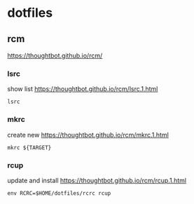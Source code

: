 # dotfiles

## rcm

<https://thoughtbot.github.io/rcm/>

### lsrc

show list
<https://thoughtbot.github.io/rcm/lsrc.1.html>

```console
lsrc
```

### mkrc

create new
<https://thoughtbot.github.io/rcm/mkrc.1.html>

```console
mkrc ${TARGET}
```

### rcup

update and install
<https://thoughtbot.github.io/rcm/rcup.1.html>
```console
env RCRC=$HOME/dotfiles/rcrc rcup
```
